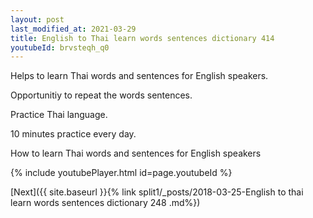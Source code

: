 ```yaml
---
layout: post
last_modified_at: 2021-03-29
title: English to Thai learn words sentences dictionary 414 
youtubeId: brvsteqh_q0
---
```

 
 
Helps to learn Thai words and sentences for English speakers.

Opportunitiy to repeat the words sentences. 

Practice Thai language. 
 
10 minutes practice every day. 
 
How to learn Thai words and sentences for English speakers 
 
{% include youtubePlayer.html id=page.youtubeId %}
 
 
[Next]({{ site.baseurl }}{% link  split1/_posts/2018-03-25-English to thai learn words sentences dictionary 248 .md%})
 
